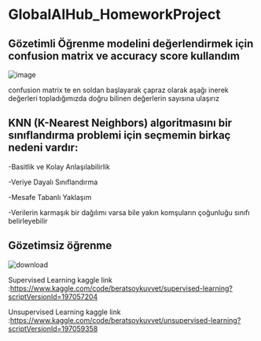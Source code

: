# GlobalAIHub_HomeworkProject

Gözetimli Öğrenme modelini değerlendirmek için confusion matrix ve accuracy score kullandım
-

![image](https://github.com/user-attachments/assets/db8f484f-1205-4521-b60a-280744d42e9f)


confusion matrix te en soldan başlayarak çapraz olarak aşağı inerek değerleri topladığımızda doğru bilinen değerlerin sayısına ulaşırız

KNN (K-Nearest Neighbors) algoritmasını bir sınıflandırma problemi için seçmemin birkaç nedeni vardır:
-

  -Basitlik ve Kolay Anlaşılabilirlik
  
  
  -Veriye Dayalı Sınıflandırma
  
  
  -Mesafe Tabanlı Yaklaşım
  
  
  -Verilerin karmaşık bir dağılımı varsa bile yakın komşuların çoğunluğu sınıfı belirleyebilir
  




Gözetimsiz öğrenme
-

![download](https://github.com/user-attachments/assets/2050c42f-d001-452b-9de7-0bedc50f3626)







Supervised Learning kaggle link :https://www.kaggle.com/code/beratsoykuvvet/supervised-learning?scriptVersionId=197057204

Unsupervised Learning kaggle link :https://www.kaggle.com/code/beratsoykuvvet/unsupervised-learning?scriptVersionId=197059358
